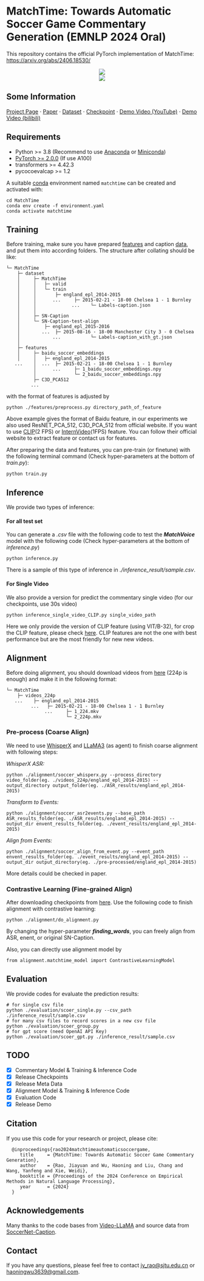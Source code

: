 # MatchTime: Towards Automatic Soccer Game Commentary Generation (EMNLP 2024 Oral)
This repository contains the official PyTorch implementation of MatchTime: https://arxiv.org/abs/2406.18530/

<div align="center">
   <img src="./assets/teaser.png">
</div>

<div align="center">
   <img src="./assets/commentary.png">
</div>

## Some Information
[Project Page](https://haoningwu3639.github.io/MatchTime/)  $\cdot$ [Paper](https://arxiv.org/abs/2406.18530/) $\cdot$ [Dataset](https://drive.google.com/drive/folders/14tb6lV2nlTxn3VygwAPdmtKm7v0Ss8wG) $\cdot$ [Checkpoint](https://huggingface.co/Homie0609/MatchVoice) $\cdot$ [Demo Video (YouTube)](https://www.youtube.com/watch?v=E3RxHR-M6y0) $\cdot$ [Demo Video (bilibili)](https://www.bilibili.com/video/BV1L4421U76m)

## Requirements
- Python >= 3.8 (Recommend to use [Anaconda](https://www.anaconda.com/download/#linux) or [Miniconda](https://docs.conda.io/en/latest/miniconda.html))
- [PyTorch >= 2.0.0](https://pytorch.org/) (If use A100)
- transformers >= 4.42.3
- pycocoevalcap >= 1.2

A suitable [conda](https://conda.io/) environment named `matchtime` can be created and activated with:
```
cd MatchTime
conda env create -f environment.yaml
conda activate matchtime
```

## Training
Before training, make sure you have prepared [features](https://pypi.org/project/SoccerNet/) and caption [data]((https://drive.google.com/drive/folders/14tb6lV2nlTxn3VygwAPdmtKm7v0Ss8wG)), and put them into according folders. The structure after collating should be like:
``````
└─ MatchTime
    ├─ dataset
    │     ├─ MatchTime
    │     │   ├─ valid
    │     │   └─ train
    │     │       ├─ england_epl_2014-2015
    │     │      ...     ├─ 2015-02-21 - 18-00 Chelsea 1 - 1 Burnley
    │     │             ...    └─ Labels-caption.json
    │     │
    │     ├─ SN-Caption
    │     └─ SN-Caption-test-align
    │         ├─ england_epl_2015-2016 
    │        ...  ├─ 2015-08-16 - 18-00 Manchester City 3 - 0 Chelsea
    │            ...           └─ Labels-caption_with_gt.json
    │
    ├─ features
    │     ├─ baidu_soccer_embeddings
    │     │   ├─ england_epl_2014-2015 
   ...    │  ...  ├─ 2015-02-21 - 18-00 Chelsea 1 - 1 Burnley
          │      ...     ├─ 1_baidu_soccer_embeddings.npy
          │              └─ 2_baidu_soccer_embeddings.npy
          ├─ C3D_PCA512
         ...
``````
with the format of features is adjusted by
```
python ./features/preprocess.py directory_path_of_feature
```
Above example gives the format of Baidu feature, in our experiments we also used ResNET_PCA_512, C3D_PCA_512 from official website. If you want to use [CLIP](https://github.com/openai/CLIP)(2 FPS) or [InternVideo](https://github.com/OpenGVLab/InternVideo/tree/main/InternVideo1)(1FPS) feature. You can follow their official website to extract feature or contact us for features.

After preparing the data and features, you can pre-train (or finetune) with the following terminal command (Check hyper-parameters at the bottom of *train.py*):
```
python train.py
```
## Inference

We provide two types of inference:

#### For all test set

You can generate a *.csv* file with the following code to test the ***MatchVoice*** model with the following code (Check hyper-parameters at the bottom of *inference.py*)

```
python inference.py
```

There is a sample of this type of inference in *./inference_result/sample.csv*.

#### For Single Video

We also provide a version for predict the commentary single video (for our checkpoints, use 30s video)
```
python inference_single_video_CLIP.py single_video_path
```
Here we only provide the version of CLIP feature (using VIT/B-32), for crop the CLIP feature, please check [here](https://github.com/openai/CLIP). CLIP features are not the one with best performance but are the most friendly for new new videos.

## Alignment

Before doing alignment, you should download videos from [here](https://www.soccer-net.org/data) (224p is enough) and make it in the following format:

``````
└─ MatchTime
    ├─ videos_224p
   ...    ├─ england_epl_2014-2015
         ...   ├─ 2015-02-21 - 18-00 Chelsea 1 - 1 Burnley
              ...     ├─ 1_224.mkv
                      └─ 2_224p.mkv
``````

### Pre-process (Coarse Align)

We need to use [WhisperX](https://github.com/m-bain/whisperX) and [LLaMA3](https://huggingface.co/docs/transformers/model_doc/llama3) (as agent) to finish coarse alignment with following steps:

*WhisperX ASR:*
```
python ./alignment/soccer_whisperx.py --process_directory video_folder(eg. ./videos_224p/england_epl_2014-2015) --output_directory output_folder(eg. ./ASR_results/england_epl_2014-2015)
``` 
*Transform to Events:*
```
python ./alignment/soccer_asr2events.py --base_path ASR_results_folder(eg. ./ASR_results/england_epl_2014-2015) --output_dir envent_results_folder(eg. ./event_results/england_epl_2014-2015)
```

*Align from Events:*
```
python ./alignment/soccer_align_from_event.py --event_path envent_results_folder(eg. ./event_results/england_epl_2014-2015) --output_dir output_directory(eg. ./pre-processed/england_epl_2014-2015)
```

More details could be checked in paper.

### Contrastive Learning (Fine-grained Align)

After downloading checkpoints from [here](https://huggingface.co/Homie0609/MatchTime/tree/main). Use the following code to finish alignment with contrastive learning:
```
python ./alignment/do_alignment.py
```
By changing the hyper-parameter ***finding_words***, you can freely align from ASR, enent, or original SN-Caption.

Also, you can directly use alignment model by
```
from alignment.matchtime_model import ContrastiveLearningModel
```

## Evaluation
We provide codes for evaluate the prediction results:
```
# for single csv file
python ./evaluation/scoer_single.py --csv_path ./inference_result/sample.csv
# for many csv files to record scores in a new csv file
python ./evaluation/scoer_group.py
# for gpt score (need OpenAI API Key)
python ./evaluation/scoer_gpt.py ./inference_result/sample.csv
```

## TODO
- [x] Commentary Model & Training & Inference Code
- [x] Release Checkpoints
- [x] Release Meta Data
- [x] Alignment Model & Training & Inference Code
- [x] Evaluation Code
- [x] Release Demo

## Citation
If you use this code for your research or project, please cite:

      @inproceedings{rao2024matchtimeautomaticsoccergame,
         title     = {MatchTime: Towards Automatic Soccer Game Commentary Generation},
         author    = {Rao, Jiayuan and Wu, Haoning and Liu, Chang and Wang, Yanfeng and Xie, Weidi},
         booktitle = {Proceedings of the 2024 Conference on Empirical Methods in Natural Language Processing},
         year      = {2024}
      }

## Acknowledgements
Many thanks to the code bases from [Video-LLaMA](https://github.com/DAMO-NLP-SG/Video-LLaMA) and source data from [SoccerNet-Caption](https://arxiv.org/abs/2304.04565).

## Contact
If you have any questions, please feel free to contact jy_rao@sjtu.edu.cn or haoningwu3639@gmail.com.
